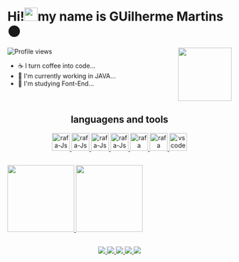 <h1 aling = "left"> Hi!<img src="https://raw.githubusercontent.com/kaueMarques/kaueMarques/master/hi.gif" width="30px">my name is GUilherme Martins 🌑</h1>
<img height = "120em" align = "right" src = "https://media.giphy.com/media/BzYPuOs45IDoA/giphy.gif">

<p align="left"> <img src="https://komarev.com/ghpvc/?username=Distruidor80&color=green" alt="Profile views" /> </p>

- ☕ I turn coffee into code...
- 🔭 I'm currently working in JAVA...
- 🌱 I'm studying Font-End...


<div style = "display: inline_block" align = "center"><br>
  <h2>languagens and tools</h2>
  <a href = "https://github.com/Distruidor80">
  <!-- languagens -->
  <img aling = "center" alt = "rafa-Js" height = "40" width = "40" src="https://cdn.jsdelivr.net/gh/devicons/devicon/icons/react/react-original.svg" />
  <img aling = "center" alt = "rafa-Js" height = "40" width = "40" src = "https://cdn.jsdelivr.net/gh/devicons/devicon/icons/javascript/javascript-original.svg">
  <img aling = "center" alt = "rafa-Js" height = "40" width = "40" src = "https://cdn.jsdelivr.net/gh/devicons/devicon/icons/html5/html5-original.svg">
  <img aling = "center" alt = "rafa-Js" height = "40" width = "40" src = "https://cdn.jsdelivr.net/gh/devicons/devicon/icons/css3/css3-original.svg">
  <img aling = "center" alt = "rafa" height = "40" width = "40" src = "https://cdn.jsdelivr.net/gh/devicons/devicon/icons/mysql/mysql-original.svg">
  <img aling = "center" alt = "rafa" height = "40" width = "40" src="https://cdn.jsdelivr.net/gh/devicons/devicon/icons/java/java-original.svg" />
  
  <!-- tools -->
  <img aling = "center" alt = "vscode" height = "40" width = "40" src = "https://cdn.jsdelivr.net/gh/devicons/devicon/icons/vscode/vscode-original.svg">
</div>

##

<div>
  <a href = "https://github.com/Distruidor80">
  <img height = "150em" src = "https://github-readme-stats.vercel.app/api/?username=Distruidor80&show_icons=true&theme=chartreuse-dark&include_all_commits=true&count_private=true"/>
  <img height = "150em" src = "https://github-readme-stats.vercel.app/api/top-langs/?username=Distruidor80&layout=compact&langs_count=16&theme=chartreuse-dark"/>
</div>
  
##
  <!-- redes sociais -->
<div align = "center">
  <a href = "https://www.instagram.com/guilherme_martins0709/" target = "_blank"><img src = "https://img.shields.io/badge/Instagram-E4405F?style=for-the-badge&logo=instagram&logoColor=white"</a>
  <a href = "https://www.facebook.com/profile.php?id=100009677029807" target = "_blank"><img src = "https://img.shields.io/badge/Facebook-1877F2?style=for-the-badge&logo=facebook&logoColor=white"</a>
  <a href = "distruidor80#6209" target = "_blank"><img src = "https://img.shields.io/badge/Discord-7289DA?style=for-the-badge&logo=discord&logoColor=white"</a>
  <a href = "mailto:guilhermemartinsdebora@gamil.com" target = "_blank"><img src = "https://img.shields.io/badge/Gmail-D14836?style=for-the-badge&logo=gmail&logoColor=white"</a>
  <a href = "https://www.linkedin.com/in/guilherme-gamer-55759a234/" target = "_blank"><img src = "https://img.shields.io/badge/LinkedIn-0077B5?style=for-the-badge&logo=linkedin&logoColor=white"</a>
</div>

